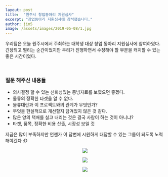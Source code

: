 ```yaml
---
layout: post
title:  "원주시 창업동아리 지원심사"
excerpt: "창업동아리 지원심사에 참석했습니다."
author: jin5
image: /assets/images/2019-05-08/1.jpg
---
```


우리팀은 오늘 원주시에서 주최하는 대학생 대상 창업 동아리 지원심사에 참여하였다. 긴장되고 떨리는 순간이었지만 우리가 진행하면서 수정해야 할 부분을 캐치할 수 있는 좋은 시간이었다.

<br/>

### 질문 해주신 내용들

- 의사결정 할 수 있는 신뢰성있는 증빙자료를 보였으면 좋겠다.
- 물류의 정확한 타겟을 알 수 없다.
- 물류대란과 이 프로젝트와의 관계가 무엇인가?
- 무엇을 현실적으로 개선할지 담겨있지 않은 것 같다.
- 많은 양의 택배를 실고 내리는 것은 결국 사람이 하는 것이 아니냐?
- 타겟, 품목, 정확한 비용 산출, 시장성 보일 것

지금은 많이 부족하지만 언젠가 이 답변에 시원하게 대답할 수 있는 그룹이 되도록 노력해야겠다 :D

<p style="text-align: center;"><img src="{{site.url}}/assets/images/2019-05-08/1.jpg"></p>

<p style="text-align: center;"><img src="{{site.url}}/assets/images/2019-05-08/2.jpg"></p>

<p style="text-align: center;"><img src="{{site.url}}/assets/images/2019-05-08/3.jpg"></p>